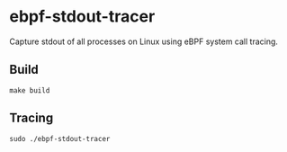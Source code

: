 # ebpf-stdout-tracer

Capture stdout of all processes on Linux using eBPF system call tracing.

## Build
    make build

## Tracing
    sudo ./ebpf-stdout-tracer

